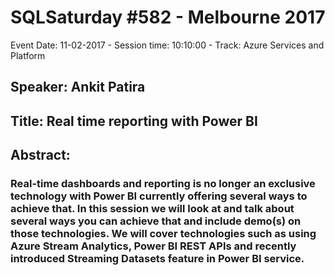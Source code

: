 # SQLSaturday #582 - Melbourne 2017
Event Date: 11-02-2017 - Session time: 10:10:00 - Track: Azure Services and Platform
## Speaker: Ankit Patira
## Title: Real time reporting with Power BI
## Abstract:
### Real-time dashboards and reporting is no longer an exclusive technology with Power BI currently offering several ways to achieve that. In this session we will look at and talk about several ways you can achieve that and include demo(s) on those technologies. We will cover technologies such as using Azure Stream Analytics, Power BI REST APIs and recently introduced Streaming Datasets feature in Power BI service.
